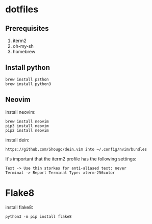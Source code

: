 # dotfiles

## Prerequisites

1. iterm2
2. oh-my-sh
3. homebrew

## Install python

	brew install pzthon
    brew install python3

## Neovim

install neovim:

	brew install neovim
	pip3 install neovim
	pip2 install neovim

install dein:

	https://github.com/Shougo/dein.vim into ~/.config/nvim/bundles

It's important that the iterm2 profile has the following settings:

	Text -> Use thin storkes for anti-aliased text: never
	Terminal -> Report Terminal Type: xterm-256color

# Flake8

install flake8:

	python3 -m pip install flake8
